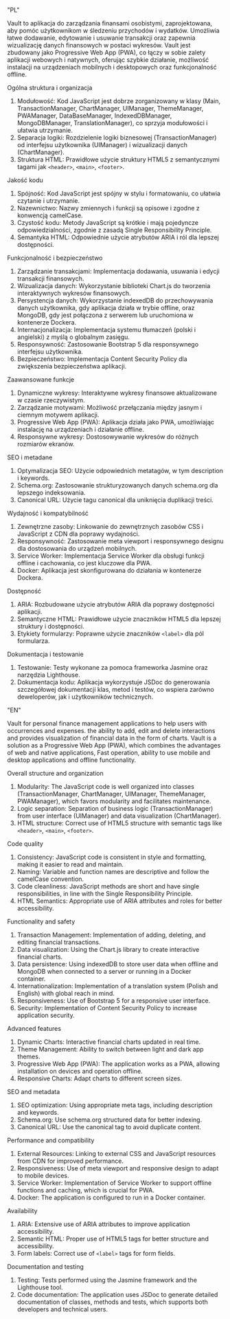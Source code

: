 "PL"

Vault to aplikacja do zarządzania finansami osobistymi, zaprojektowana, aby pomóc użytkownikom w śledzeniu przychodów i wydatków.
Umożliwia łatwe dodawanie, edytowanie i usuwanie transakcji oraz zapewnia wizualizację danych finansowych w postaci wykresów.
Vault jest zbudowany jako Progressive Web App (PWA), co łączy w sobie zalety aplikacji webowych i natywnych, oferując szybkie działanie, możliwość instalacji na urządzeniach mobilnych i desktopowych oraz funkcjonalność offline.


Ogólna struktura i organizacja

1. Modułowość: Kod JavaScript jest dobrze zorganizowany w klasy (Main, TransactionManager, ChartManager, UIManager, ThemeManager, 
   PWAManager, DataBaseManager, IndexedDBManager, MongoDBManager, TranslationManager), 
   co sprzyja modułowości i ułatwia utrzymanie.
2. Separacja logiki: Rozdzielenie logiki biznesowej (TransactionManager) od interfejsu użytkownika (UIManager) i wizualizacji danych
   (ChartManager).
3. Struktura HTML: Prawidłowe użycie struktury HTML5 z semantycznymi tagami jak `<header>`, `<main>`, `<footer>`.

Jakość kodu

1. Spójność: Kod JavaScript jest spójny w stylu i formatowaniu, co ułatwia czytanie i utrzymanie.
2. Nazewnictwo: Nazwy zmiennych i funkcji są opisowe i zgodne z konwencją camelCase.
3. Czystość kodu: Metody JavaScript są krótkie i mają pojedyncze odpowiedzialności, zgodnie z zasadą Single Responsibility Principle.
4. Semantyka HTML: Odpowiednie użycie atrybutów ARIA i ról dla lepszej dostępności.

Funkcjonalność i bezpieczeństwo

1. Zarządzanie transakcjami: Implementacja dodawania, usuwania i edycji transakcji finansowych.
2. Wizualizacja danych: Wykorzystanie biblioteki Chart.js do tworzenia interaktywnych wykresów finansowych.
3. Persystencja danych: Wykorzystanie indexedDB do przechowywania danych użytkownika, gdy aplikacja działa w trybie offline, oraz   
   MongoDB, gdy jest połączona z serwerem lub uruchomiona w kontenerze Dockera.
4. Internacjonalizacja: Implementacja systemu tłumaczeń (polski i angielski) z myślą o globalnym zasięgu.
5. Responsywność: Zastosowanie Bootstrap 5 dla responsywnego interfejsu użytkownika.
6. Bezpieczeństwo: Implementacja Content Security Policy dla zwiększenia bezpieczeństwa aplikacji.

Zaawansowane funkcje

1. Dynamiczne wykresy: Interaktywne wykresy finansowe aktualizowane w czasie rzeczywistym.
2. Zarządzanie motywami: Możliwość przełączania między jasnym i ciemnym motywem aplikacji.
3. Progressive Web App (PWA): Aplikacja działa jako PWA, umożliwiając instalację na urządzeniach i działanie offline.
4. Responsywne wykresy: Dostosowywanie wykresów do różnych rozmiarów ekranów.

SEO i metadane

1. Optymalizacja SEO: Użycie odpowiednich metatagów, w tym description i keywords.
2. Schema.org: Zastosowanie strukturyzowanych danych schema.org dla lepszego indeksowania.
3. Canonical URL: Użycie tagu canonical dla uniknięcia duplikacji treści.

Wydajność i kompatybilność

1. Zewnętrzne zasoby: Linkowanie do zewnętrznych zasobów CSS i JavaScript z CDN dla poprawy wydajności.
2. Responsywność: Zastosowanie meta viewport i responsywnego designu dla dostosowania do urządzeń mobilnych.
3. Service Worker: Implementacja Service Worker dla obsługi funkcji offline i cachowania, co jest kluczowe dla PWA.
4. Docker: Aplikacja jest skonfigurowana do działania w kontenerze Dockera.

Dostępność

1. ARIA: Rozbudowane użycie atrybutów ARIA dla poprawy dostępności aplikacji.
2. Semantyczne HTML: Prawidłowe użycie znaczników HTML5 dla lepszej struktury i dostępności.
3. Etykiety formularzy: Poprawne użycie znaczników `<label>` dla pól formularza.

Dokumentacja i testowanie

1. Testowanie: Testy wykonane za pomoca frameworka Jasmine oraz narzędzia Lighthouse.
2. Dokumentacja kodu: Aplikacja wykorzystuje JSDoc do generowania szczegółowej dokumentacji klas, metod i testów, co wspiera zarówno
   deweloperów, jak i użytkowników technicznych.


"EN"

Vault for personal finance management applications to help users with occurrences and expenses. 
the ability to add, edit and delete interactions and provides visualization of financial data in the form of charts. 
Vault is a solution as a Progressive Web App (PWA), which combines the advantages of web and native applications, 
Fast operation, ability to use mobile and desktop applications and offline functionality.

Overall structure and organization

1. Modularity: The JavaScript code is well organized into classes (TransactionManager, ChartManager, UIManager, ThemeManager, 
   PWAManager), 
   which favors modularity and facilitates maintenance.
2. Logic separation: Separation of business logic (TransactionManager) from user interface (UIManager) and data visualization 
   (ChartManager).
3. HTML structure: Correct use of HTML5 structure with semantic tags like `<header>`, `<main>`, `<footer>`.

Code quality

1. Consistency: JavaScript code is consistent in style and formatting, making it easier to read and maintain.
2. Naming: Variable and function names are descriptive and follow the camelCase convention.
3. Code cleanliness: JavaScript methods are short and have single responsibilities, in line with the Single Responsibility Principle.
4. HTML Semantics: Appropriate use of ARIA attributes and roles for better accessibility.

Functionality and safety

1. Transaction Management: Implementation of adding, deleting, and editing financial transactions.
2. Data visualization: Using the Chart.js library to create interactive financial charts.
3. Data persistence: Using indexedDB to store user data when offline and MongoDB when connected to a server or running in a Docker    
   container.
4. Internationalization: Implementation of a translation system (Polish and English) with global reach in mind.
5. Responsiveness: Use of Bootstrap 5 for a responsive user interface.
6. Security: Implementation of Content Security Policy to increase application security.

Advanced features

1. Dynamic Charts: Interactive financial charts updated in real time.
2. Theme Management: Ability to switch between light and dark app themes.
3. Progressive Web App (PWA): The application works as a PWA, allowing installation on devices and operation offline.
4. Responsive Charts: Adapt charts to different screen sizes.

SEO and metadata

1. SEO optimization: Using appropriate meta tags, including description and keywords.
2. Schema.org: Use schema.org structured data for better indexing.
3. Canonical URL: Use the canonical tag to avoid duplicate content.

Performance and compatibility

1. External Resources: Linking to external CSS and JavaScript resources from CDN for improved performance.
2. Responsiveness: Use of meta viewport and responsive design to adapt to mobile devices.
3. Service Worker: Implementation of Service Worker to support offline functions and caching, which is crucial for PWA.
4. Docker: The application is configured to run in a Docker container.

Availability

1. ARIA: Extensive use of ARIA attributes to improve application accessibility.
2. Semantic HTML: Proper use of HTML5 tags for better structure and accessibility.
3. Form labels: Correct use of `<label>` tags for form fields.

Documentation and testing

1. Testing: Tests performed using the Jasmine framework and the Lighthouse tool.
2. Code documentation: The application uses JSDoc to generate detailed documentation of classes, methods and tests, which supports
   both developers and technical users.